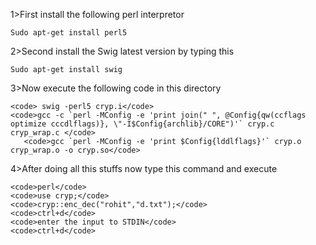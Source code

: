 1>First install the following perl interpretor

<code>Sudo apt-get install perl5</code>

2>Second install the Swig latest version by typing this

<code>Sudo apt-get install swig</code>

3>Now execute the following code in this directory

	<code> swig -perl5 cryp.i</code>
	<code>gcc -c `perl -MConfig -e 'print join(" ", @Config{qw(ccflags optimize cccdlflags)}, \"-I$Config{archlib}/CORE")'` cryp.c cryp_wrap.c </code>
       <code>gcc `perl -MConfig -e 'print $Config{lddlflags}'` cryp.o cryp_wrap.o -o cryp.so</code>

4>After doing all this stuffs now type this command and execute

	<code>perl</code>
	<code>use cryp;</code>
	<code>cryp::enc_dec("rohit","d.txt");</code>
	<code>ctrl+d</code>
	<code>enter the input to STDIN</code>
	<code>ctrl+d</code>
		

